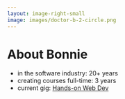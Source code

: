 ```yaml
---
layout: image-right-small
image: images/doctor-b-2-circle.png
---
```


# About Bonnie

<v-clicks>

- in the software industry: <span class="featured">20+ years</span>
- creating courses full-time: <span class="featured">3 years</span>
- current gig: [Hands-on Web Dev](https://howd.dev)

</v-clicks>